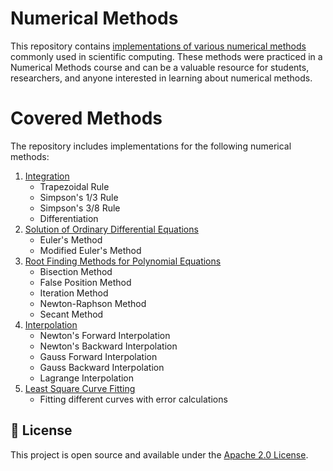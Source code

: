 # Numerical Methods
This repository contains [implementations of various numerical methods](https://github.com/Tanvir-Mahamood/C-Plus-Plus/tree/main/Numerical%20Method) commonly used in scientific computing. These methods were practiced in a Numerical Methods course and can be a valuable resource for students, researchers, and anyone interested in learning about numerical methods.

# Covered Methods
The repository includes implementations for the following numerical methods:

1. [Integration](https://github.com/Tanvir-Mahamood/C-Plus-Plus/tree/main/Numerical%20Method/Integration)
   - Trapezoidal Rule
   - Simpson's 1/3 Rule
   - Simpson's 3/8 Rule
   - Differentiation
2. [Solution of Ordinary Differential Equations](https://github.com/Tanvir-Mahamood/C-Plus-Plus/blob/main/Numerical%20Method/Solution%20Of%20ODE.cpp)
   - Euler's Method
   - Modified Euler's Method
3. [Root Finding Methods for Polynomial Equations](https://github.com/Tanvir-Mahamood/C-Plus-Plus/blob/main/Numerical%20Method/Polynomial3.cpp)
   - Bisection Method
   - False Position Method
   - Iteration Method
   - Newton-Raphson Method
   - Secant Method
4. [Interpolation](https://github.com/Tanvir-Mahamood/C-Plus-Plus/tree/main/Numerical%20Method/Interpolation)
   - Newton's Forward Interpolation
   - Newton's Backward Interpolation
   - Gauss Forward Interpolation
   - Gauss Backward Interpolation
   - Lagrange Interpolation
5. [Least Square Curve Fitting](https://github.com/Tanvir-Mahamood/C-Plus-Plus/tree/main/Numerical%20Method/LeastSqrt)
   - Fitting different curves with error calculations

## 📄 License
This project is open source and available under the [Apache 2.0 License](LICENSE).